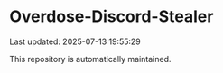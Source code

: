 # Overdose-Discord-Stealer

Last updated: 2025-07-13 19:55:29

This repository is automatically maintained.
